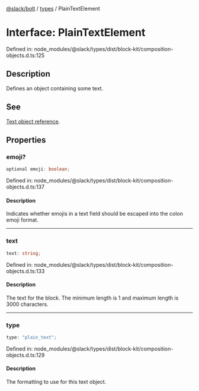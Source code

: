 [@slack/bolt](../../../../index.md) / [types](../index.md) / PlainTextElement

# Interface: PlainTextElement

Defined in: node\_modules/@slack/types/dist/block-kit/composition-objects.d.ts:125

## Description

Defines an object containing some text.

## See

[Text object reference](https://api.slack.com/reference/block-kit/composition-objects#text).

## Properties

### emoji?

```ts
optional emoji: boolean;
```

Defined in: node\_modules/@slack/types/dist/block-kit/composition-objects.d.ts:137

#### Description

Indicates whether emojis in a text field should be escaped into the colon emoji format.

***

### text

```ts
text: string;
```

Defined in: node\_modules/@slack/types/dist/block-kit/composition-objects.d.ts:133

#### Description

The text for the block. The minimum length is 1 and maximum length is 3000 characters.

***

### type

```ts
type: "plain_text";
```

Defined in: node\_modules/@slack/types/dist/block-kit/composition-objects.d.ts:129

#### Description

The formatting to use for this text object.
